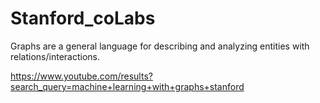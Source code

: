 # Stanford_coLabs
Graphs are a general language for describing and analyzing entities with relations/interactions.

https://www.youtube.com/results?search_query=machine+learning+with+graphs+stanford

